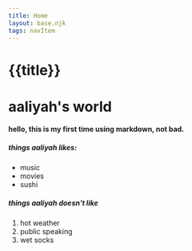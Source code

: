 ```yaml
---
title: Home
layout: base.njk
tags: navItem
---
```

# {{title}}


# aaliyah's world 
#### hello, this is my first time using markdown, not bad. 

##### things aaliyah likes:
* music
* movies
* sushi

##### things aaliyah doesn't like 
1. hot weather
1. public speaking 
1. wet socks 
